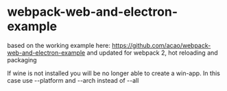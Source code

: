 # webpack-web-and-electron-example
based on the working example here:
https://github.com/acao/webpack-web-and-electron-example
and updated for webpack 2, hot reloading and packaging

If wine is not installed you will be no longer able to create a win-app. In this case use --platform and --arch instead of --all
